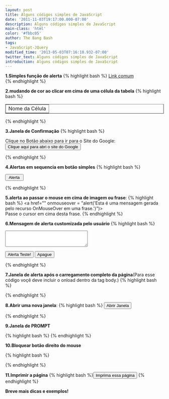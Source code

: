 ```yaml
---
layout: post
title: Alguns códigos simples de JavaScript
date: '2011-11-03T19:17:00.000-07:00'
description: Alguns códigos simples de JavaScript
main-class: 'html'
color: '#fbbc05'
author: The Bang Bash
tags:
- JavaScript-JQuery
modified_time: '2013-05-03T07:16:10.932-07:00'
twitter_text: Alguns códigos simples de JavaScript
introduction: Alguns códigos simples de JavaScript
---
```


<p>
<b>1.Simples função de alerta</b>
{% highlight bash %}
<script language="javascript">
function mensagem() {
window.alert("Você clicou neste campo");
}
</script>

<a href="" OnClick="mensagem()">
Link comum</a><br>
{% endhighlight %}

<b>2.mudando de cor ao clicar em cima de uma célula da tabela</b>
{% highlight bash %}
<script language="javascript">
function cor(celula){
celula = document.getElementById("celula1");
celula.style.backgroundColor="#66ff33"
} 
</script>



<table border="1" cellpadding="20">
<tr>
<td id="celula1" onclick="cor()">Nome da Célula
</td>
</tr>
</table>

{% endhighlight %}

<b>3.Janela de Confirmação</b>
{% highlight bash %}
<script language="JavaScript">
function confirmBox() {
if (confirm("Voce deseja mesmo ir para o Site do Google?")) {
location.href="http://google.com";}
}
</script>

</p><form>
Clique no Botão abaixo para ir para o Site do Google:<br>
<input value="Clique aqui para abri o site do Google" onclick="confirmBox()" type="button"> 
</form>
{% endhighlight %}

<b>4.Alertas em sequencia em botão simples</b>
{% highlight bash %}
<form>
<input type="button" Value=" Alerta " onClick="alert('Esta é uma mensagem gerada a partir do clique em um botão de alerta');alert('Aqui temos a segunda mensagem gerada pela segunda janela');alert('Uma terceira mensagem!')")>
</form>
{% endhighlight %}

<b>5.alerta ao passar o mouse em cima de imagem ou frase</b>:
{% highlight bash %}
<a href="" onmouseover = "alert('Esta é uma mensagem gerada pelo recurso OnMouseOver em uma frase.')")><img src="endereço_da_imagem" border="0" width="14" height="14"/><br>Passe o cursor em cima desta frase.</a>
{% endhighlight %}


<b>6.Mensagem de alerta customizada pelo usuário</b>
{% highlight bash %}
<form>
<textarea name="text" rows="3" cols="30"></textarea>
<p>
<input value="Alerta Teste!" onclick="alert(this.form.text.value)" 
type="button"> 
<input name="cancel" value="Apague" type="reset">
</form>
{% endhighlight %}

<b>7.Janela de alerta após o carregamento completo da página</b>(Para esse código voçê deve incluir o onload dentro da tag body.)
{% highlight bash %}
<body onLoad="window.alert('A tag body foi carregada')">
{% endhighlight %}

<b>8.Abrir uma nova janela</b>:
{% highlight bash %}
<input value="Abrir Janela" onclick="window.open('ENDEREÇO_WEB_OU_LOCAL.html', 
'Exemplo', 
'toolbar=no,location=no,directories=no,status=no,menubar=no,scrollbars=no,resizable=no,copyhistory=yes,width=300,height=150')"
type="button">
</form>{% endhighlight %}

<b>9.Janela de PROMPT</b>

{% highlight bash %}<script language="JavaScript" TYPE="text/javascript">
var nome;
do {
nome = prompt ("Qual é o seu nome?");
} while (nome == null || nome == "");
alert ("Seu nome é "+nome);
</script>
{% endhighlight %}

<b>10.Bloquear botão direito do mouse</b>

{% highlight bash %}
<script>
function click() {
if (event.button==2||event.button==3) {
oncontextmenu='return false';
&nbsp; }
}
document.onmousedown=click
document.oncontextmenu = new Function("return false;")
</script>
{% endhighlight %}

<b>11.Imprimir a página</b>
{% highlight bash %}<input type="button" value="Imprima essa página" onclick="window.print();" />
{% endhighlight %}

<b>Breve mais dicas e exemplos!</b>

</p>
